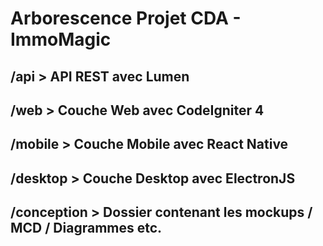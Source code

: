 # Arborescence Projet CDA - ImmoMagic


## /api > API REST avec Lumen
## /web > Couche Web avec CodeIgniter 4
## /mobile > Couche Mobile avec React Native
## /desktop > Couche Desktop avec ElectronJS
## /conception > Dossier contenant les mockups / MCD / Diagrammes etc.
